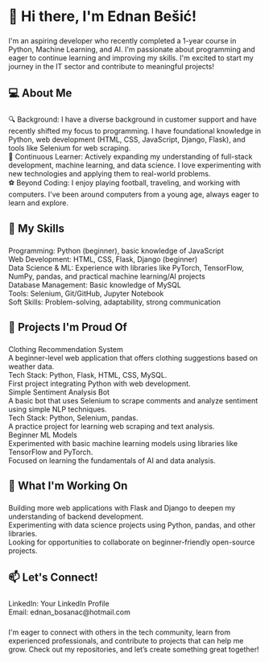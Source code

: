 <h1 align="left">👋 Hi there, I'm Ednan Bešić!</h1>

###

<p align="left">I'm an aspiring developer who recently completed a 1-year course in Python, Machine Learning, and AI. I'm passionate about programming and eager to continue learning and improving my skills. I'm excited to start my journey in the IT sector and contribute to meaningful projects!</p>

###

<h2 align="left">💻 About Me</h2>

###

<p align="left">🔍 Background: I have a diverse background in customer support and have recently shifted my focus to programming. I have foundational knowledge in Python, web development (HTML, CSS, JavaScript, Django, Flask), and tools like Selenium for web scraping.<br>🌱 Continuous Learner: Actively expanding my understanding of full-stack development, machine learning, and data science. I love experimenting with new technologies and applying them to real-world problems.<br>⚽️ Beyond Coding: I enjoy playing football, traveling, and working with computers. I've been around computers from a young age, always eager to learn and explore.</p>

###

<h2 align="left">🔧 My Skills</h2>

###

<p align="left">Programming: Python (beginner), basic knowledge of JavaScript<br>Web Development: HTML, CSS, Flask, Django (beginner)<br>Data Science & ML: Experience with libraries like PyTorch, TensorFlow, NumPy, pandas, and practical machine learning/AI projects<br>Database Management: Basic knowledge of MySQL<br>Tools: Selenium, Git/GitHub, Jupyter Notebook<br>Soft Skills: Problem-solving, adaptability, strong communication</p>

###

<h2 align="left">🌟 Projects I'm Proud Of</h2>

###

<p align="left">Clothing Recommendation System<br>A beginner-level web application that offers clothing suggestions based on weather data.<br>Tech Stack: Python, Flask, HTML, CSS, MySQL.<br>First project integrating Python with web development.<br>Simple Sentiment Analysis Bot<br>A basic bot that uses Selenium to scrape comments and analyze sentiment using simple NLP techniques.<br>Tech Stack: Python, Selenium, pandas.<br>A practice project for learning web scraping and text analysis.<br>Beginner ML Models<br>Experimented with basic machine learning models using libraries like TensorFlow and PyTorch.<br>Focused on learning the fundamentals of AI and data analysis.</p>

###

<h2 align="left">🚀 What I'm Working On</h2>

###

<p align="left">Building more web applications with Flask and Django to deepen my understanding of backend development.<br>Experimenting with data science projects using Python, pandas, and other libraries.<br>Looking for opportunities to collaborate on beginner-friendly open-source projects.</p>

###

<h2 align="left">📫 Let's Connect!</h2>

###

<p align="left">LinkedIn: Your LinkedIn Profile<br>Email: ednan_bosanac@hotmail.com</p>

###

<p align="left">I'm eager to connect with others in the tech community, learn from experienced professionals, and contribute to projects that can help me grow. Check out my repositories, and let’s create something great together!</p>
